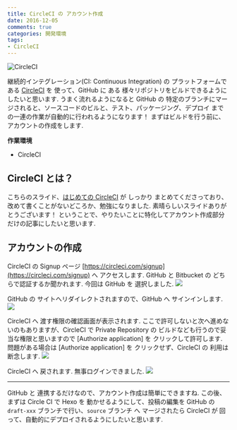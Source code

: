 ```yaml
---
title: CircleCI の アカウント作成
date: 2016-12-05
comments: true
categories: 開発環境
tags:
- CircleCI
---
```


![](/images/circleci/circleci.png "CircleCI")

継続的インテグレーション(CI: Continuous Integration) の プラットフォームである [CircleCI](https://circleci.com/) を 使って、GitHub に ある 様々リポジトリをビルドできるようにしたいと思います.
うまく流れるようになると GitHub の 特定のブランチにマージされると、ソースコードのビルと、テスト、パッケージング、デプロイ までの一連の作業が自動的に行われるようになります！
まずはビルドを行う前に、アカウントの作成をします.

**作業環境**
- CircleCI


## CircleCI とは？
こちらのスライド、[はじめての CircleCI](http://www.slideshare.net/mogproject/circleci-51253223) が しっかり まとめてくださっており、改めて書くことがないどころか、勉強になりました. 素晴らしいスライドありがとうございます！
ということで、やりたいことに特化してアカウント作成部分だけの記事にしたいと思います.


## アカウントの作成
CircleCI の Signup ページ [https://circleci.com/signup](https://circleci.com/signup) へ アクセスします.
GitHub と Bitbucket の どちらで認証するか聞かれます. 今回は GitHub を 選択しました.
![](/images/circleci/signup/01.png)

GitHub の サイトへリダイレクトされますので、GitHub へ サインインします.
![](/images/circleci/signup/02.png)

CircleCI へ 渡す権限の確認画面が表示されます.
ここで許可しないと次へ進めないのもありますが、CircleCI で Private Repository の ビルドなども行うので妥当な権限と思いますので [Authorize application] を クリックして許可します.
問題がある場合は [Authorize application] を クリックせず、CircleCI の 利用は断念します.
![](/images/circleci/signup/03.png)

CircleCI へ 戻されます. 無事ログインできました.
![](/images/circleci/signup/04.png)



- - - -
GitHub と 連携するだけなので、アカウント作成は簡単にできますね.
この後、まずは Circle CI で Hexo を 動かせるようにして、投稿の編集を GitHub の  `draft-xxx` ブランチで行い、`source` ブランチ へ マージされたら CircleCI が 回って、自動的にデプロイされるようにしたいと思います.
